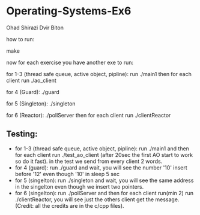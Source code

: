 # Operating-Systems-Ex6

Ohad Shirazi
Dvir Biton

how to run:

make

now for each exercise you have another exe to run:

for 1-3 (thread safe queue, active object, pipline):
run ./main1 
then for each client run ./ao_client

for 4 (Guard):
./guard

for 5 (Singleton):
./singleton

for 6 (Reactor):
./pollServer
then for each client run ./clientReactor

## Testing:

* for 1-3 (thread safe queue, active object, pipline): run ./main1 and then for each client run ./test_ao_client
(after 20sec the first AO start to work so do it fast).
in the test we send from every client 2 words.
* for 4 (guard): run ./guard and wait, you will see the number '10' insert before '12' even though '10' in sleep 5 sec
* for 5 (singelton): run ./singleton and wait, you will see the same address in the singelton even though we insert two pointers.
* for 6 (singelton): run ./pollServer and then for each client run(min 2) run ./clientReactor, you will see just the others client get the message.
(Credit: all the credits are in the c/cpp files).